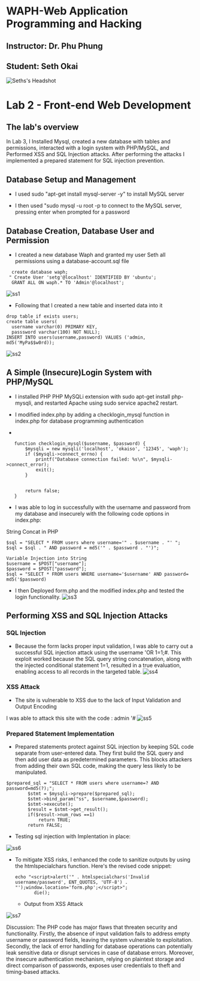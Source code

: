 # WAPH-Web Application Programming and Hacking

## Instructor: Dr. Phu Phung

## Student: Seth Okai

![Seths's Headshot](Images/headshot.jpg)

# Lab 2 - Front-end Web Development 

## The lab's overview

In Lab 3, I Installed Mysql, created a new database with tables and permissions, interacted with a login system with PHP/MySQL, and Performed XSS and SQL Injection attacks. After performing the attacks I implemented a prepared statement for SQL injection prevention.

## Database Setup and Management
 - I used sudo "apt-get install mysql-server -y" to install MySQL server
   
 - I then used "sudo mysql -u root -p to connect to the MySQL server, pressing enter when prompted for a password

## Database Creation, Database User and Permission 

 - I created a new database Waph and granted my user Seth all permissions using a database-account.sql file
   
 ```
   create database waph;
  " Create User 'setg'@localhost' IDENTIFIED BY 'ubuntu';
   GRANT ALL ON waph.* TO 'Admin'@localhost';
```

![ss1](Images/ss1.png)

- Following that I created a new table and inserted data into it
```
drop table if exists users;
create table users(
  username varchar(0) PRIMARY KEY,
  passsword varchar(100) NOT NULL);
INSERT INTO users(username,password) VALUES ('admin, md5('MyPa$$w0rd));

```

![ss2](Images/ss2.png)

## A Simple (Insecure)Login System with PHP/MySQL

- I installed PHP PHP MySQLi extension with sudo apt-get install php-mysqli, and restarted Apache using sudo service apache2 restart.
  
-  I modified index.php by adding a checklogin_mysql function in index.php for database programming authentication
- 
 ```
	function checklogin_mysql($username, $password) {
		$mysqli = new mysqli('localhost', 'okaiso', '12345', 'waph');
		if ($mysqli->connect_errno) {
			printf("Database connection failed: %s\n", $mysqli->connect_error);
			exit(); 
		}

		
		return false;
	}
```

- I was able to log in successfully with the username and password from my database and 
insecurely with the following code options in index.php:

String Concat in PHP 

```
$sql = "SELECT * FROM users where username='" . $username . "' "; 
$sql = $sql . " AND password = md5('" . $password . "')";
```

```
Variable Injection into String 
$username = $POST["username"]; 
$password = $POST["password"]; 
$sql = "SELECT * FROM users WHERE username='$username' AND password= md5('$password)
```


-  I then Deployed form.php and the modified index.php and tested the login functionality.
  ![ss3](Images/ss3.png)

## Performing XSS and SQL Injection Attacks

### SQL Injection

- Because the form lacks proper input validation, I was able to carry out a successful SQL injection attack using the username 'OR 1=1;#. This exploit worked because the SQL query string concatenation, along with the injected conditional statement 1=1, resulted in a true evaluation, enabling access to all records in the targeted table.
 ![ss4](Images/ss4.png)

### XSS Attack
- The site is vulnerable to XSS due to the lack of Input Validation and Output Encoding
  
I was able to attack this site with the code : admin '#<script>alert(document.cookie)</script>
![ss5](Images/ss5.png)


### Prepared Statement Implementation

- Prepared statements protect against SQL injection by keeping SQL code separate from user-entered data. They first build the SQL query and then add user data as predetermined parameters. This blocks attackers from adding their own SQL code, making the query less likely to be manipulated.
```
$prepared_sql = "SELECT * FROM users where username=? AND password=md5(?);";
		$stmt = $mysqli->prepare($prepared_sql);
		$stmt->bind_param("ss", $username,$password);
		$stmt->execute();
		$result = $stmt->get_result();
		if($result->num_rows ==1)
			return TRUE;
		return FALSE;
```

- Testing sql injection with Implentation in place:

![ss6](Images/ss6.png)

- To mitigate XSS risks, I enhanced the code to sanitize outputs by using the htmlspecialchars function. Here's the revised code snippet:
  ```
  echo "<script>alert('" . htmlspecialchars('Invalid username/password', ENT_QUOTES, 'UTF-8') . "');window.location='form.php';</script>";
		 die();
  ```
  
  - Output from XSS Attack
  
![ss7](Images/ss7.png)




 Discussion: The PHP code has major flaws that threaten security and functionality. Firstly, the absence of input validation fails to address empty username or password fields, leaving the system vulnerable to exploitation. Secondly, the lack of error handling for database operations can potentially leak sensitive data or disrupt services in case of database errors. Moreover, the insecure authentication mechanism, relying on plaintext storage and direct comparison of passwords, exposes user credentials to theft and timing-based attacks. 

  
